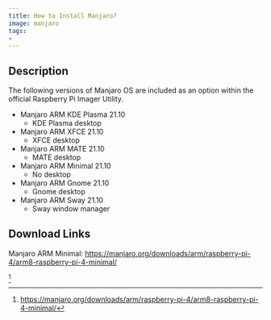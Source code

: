 ```yaml
---
title: How to Install Manjaro?
image: manjaro
tags:
-
---
```

## Description

The following versions of Manjaro OS are included as an option within the official Raspberry Pi Imager Utility.

- Manjaro ARM KDE Plasma 21.10
    - KDE Plasma desktop
- Manjaro ARM XFCE 21.10
    - XFCE desktop
- Manjaro ARM MATE 21.10
    - MATE desktop
- Manjaro ARM Minimal 21.10
    - No desktop
- Manjaro ARM Gnome 21.10
    - Gnome desktop
- Manjaro ARM Sway 21.10
    - Sway window manager

## Download Links

Manjaro ARM Minimal: https://manjaro.org/downloads/arm/raspberry-pi-4/arm8-raspberry-pi-4-minimal/

[^1]

[^1]: https://manjaro.org/downloads/arm/raspberry-pi-4/arm8-raspberry-pi-4-minimal/